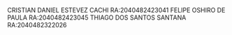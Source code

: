 CRISTIAN DANIEL ESTEVEZ CACHI   RA:2040482423041
FELIPE OSHIRO DE PAULA          RA:2040482423045
THIAGO DOS SANTOS SANTANA       RA:2040482322026